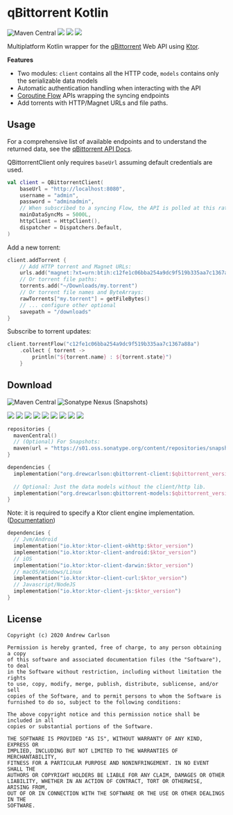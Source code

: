 # qBittorrent Kotlin

![Maven Central](https://img.shields.io/maven-central/v/org.drewcarlson/qbittorrent-client?label=maven&color=blue)
![](https://github.com/DrewCarlson/qBittorrent-Kotlin/workflows/Jvm/badge.svg)
![](https://github.com/DrewCarlson/qBittorrent-Kotlin/workflows/Js/badge.svg)
![](https://github.com/DrewCarlson/qBittorrent-Kotlin/workflows/Native/badge.svg)

Multiplatform Kotlin wrapper for the [qBittorrent](https://github.com/qbittorrent/qBittorrent/) Web API using [Ktor](https://ktor.io).

**Features**

- Two modules: `client` contains all the HTTP code, `models` contains only the serializable data models
- Automatic authentication handling when interacting with the API
- [Coroutine Flow](https://kotlin.github.io/kotlinx.coroutines/kotlinx-coroutines-core/kotlinx.coroutines.flow/-flow/index.html) APIs wrapping the syncing endpoints
- Add torrents with HTTP/Magnet URLs and file paths.

## Usage

For a comprehensive list of available endpoints and to understand the returned data, see the [qBittorrent API Docs](https://github.com/qbittorrent/qBittorrent/wiki/WebUI-API-(qBittorrent-4.1)).

QBittorrentClient only requires `baseUrl` assuming default credentials are used.
```kotlin
val client = QBittorrentClient(
    baseUrl = "http://localhost:8080",
    username = "admin",
    password = "adminadmin",
    // When subscribed to a syncing Flow, the API is polled at this rate
    mainDataSyncMs = 5000L,
    httpClient = HttpClient(),
    dispatcher = Dispatchers.Default,
)
```

Add a new torrent:
```kotlin
client.addTorrent {
    // Add HTTP torrent and Magnet URLs:
    urls.add("magnet:?xt=urn:btih:c12fe1c06bba254a9dc9f519b335aa7c1367a88a")
    // Or torrent file paths:
    torrents.add("~/Downloads/my.torrent")
    // Or torrent file names and ByteArrays:
    rawTorrents["my.torrent"] = getFileBytes()
    // ... configure other optional
    savepath = "/downloads"
}
```

Subscribe to torrent updates:

```kotlin
client.torrentFlow("c12fe1c06bba254a9dc9f519b335aa7c1367a88a")
    .collect { torrent ->
        println("${torrent.name} : ${torrent.state}")
    }
```

## Download

![Maven Central](https://img.shields.io/maven-central/v/org.drewcarlson/qbittorrent-client?label=maven&color=blue)
![Sonatype Nexus (Snapshots)](https://img.shields.io/nexus/s/org.drewcarlson/qbittorrent-client?server=https%3A%2F%2Fs01.oss.sonatype.org)

![](https://img.shields.io/static/v1?label=&message=Platforms&color=grey)
![](https://img.shields.io/static/v1?label=&message=Js&color=blue)
![](https://img.shields.io/static/v1?label=&message=Jvm&color=blue)
![](https://img.shields.io/static/v1?label=&message=Linux&color=blue)
![](https://img.shields.io/static/v1?label=&message=macOS&color=blue)
![](https://img.shields.io/static/v1?label=&message=Windows&color=blue)
![](https://img.shields.io/static/v1?label=&message=iOS&color=blue)
![](https://img.shields.io/static/v1?label=&message=tvOS&color=blue)
![](https://img.shields.io/static/v1?label=&message=watchOS&color=blue)

```kotlin
repositories {
  mavenCentral()
  // (Optional) For Snapshots:
  maven(url = "https://s01.oss.sonatype.org/content/repositories/snapshots/")
}

dependencies {
  implementation("org.drewcarlson:qbittorrent-client:$qbittorrent_version")
  
  // Optional: Just the data models without the client/http lib.
  implementation("org.drewcarlson:qbittorrent-models:$qbittorrent_version")
}
```


Note: it is required to specify a Ktor client engine implementation.
([Documentation](https://ktor.io/clients/http-client/multiplatform.html))

```kotlin
dependencies {
  // Jvm/Android
  implementation("io.ktor:ktor-client-okhttp:$ktor_version")
  implementation("io.ktor:ktor-client-android:$ktor_version")
  // iOS
  implementation("io.ktor:ktor-client-darwin:$ktor_version")
  // macOS/Windows/Linux
  implementation("io.ktor:ktor-client-curl:$ktor_version")
  // Javascript/NodeJS
  implementation("io.ktor:ktor-client-js:$ktor_version")
}
``` 

## License
```
Copyright (c) 2020 Andrew Carlson

Permission is hereby granted, free of charge, to any person obtaining a copy
of this software and associated documentation files (the "Software"), to deal
in the Software without restriction, including without limitation the rights
to use, copy, modify, merge, publish, distribute, sublicense, and/or sell
copies of the Software, and to permit persons to whom the Software is
furnished to do so, subject to the following conditions:

The above copyright notice and this permission notice shall be included in all
copies or substantial portions of the Software.

THE SOFTWARE IS PROVIDED "AS IS", WITHOUT WARRANTY OF ANY KIND, EXPRESS OR
IMPLIED, INCLUDING BUT NOT LIMITED TO THE WARRANTIES OF MERCHANTABILITY,
FITNESS FOR A PARTICULAR PURPOSE AND NONINFRINGEMENT. IN NO EVENT SHALL THE
AUTHORS OR COPYRIGHT HOLDERS BE LIABLE FOR ANY CLAIM, DAMAGES OR OTHER
LIABILITY, WHETHER IN AN ACTION OF CONTRACT, TORT OR OTHERWISE, ARISING FROM,
OUT OF OR IN CONNECTION WITH THE SOFTWARE OR THE USE OR OTHER DEALINGS IN THE
SOFTWARE.
```
